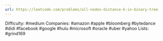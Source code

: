 ```yaml
---
url: https://leetcode.com/problems/all-nodes-distance-k-in-binary-tree
---
```


Difficulty: #medium
Companies: #amazon #apple #bloomberg #bytedance #didi #facebook #google #hulu #microsoft #oracle #uber #yahoo
Lists: #grind169